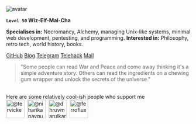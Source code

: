 ![avatar](https://avatars.githubusercontent.com/u/77088155)

**`Level 50`     Wiz-Elf-Mal-Cha**

**Specialises in:** Necromancy, Alchemy, managing Unix-like systems, minimal web development, pentesting, and programming.
**Interested in:** Philosophy, retro tech, world history, books.

[GitHub](https://github.com/syswraith)  [Blog](https://syswraith.github.io/blog)  [Telegram](https://t.me/syswraith)  [Telehack](https://telehack.com/u/rflash)  [Mail](mailto:syswraith@proton.me)

> "Some people can read War and Peace and come away thinking it's a simple adventure story. Others can read the ingredients on a chewing gum wrapper and unlock the secrets of the universe."

<br>
Here are some relatively cool-ish people who support me

<span style="display:inline-flex;gap:8px;align-items:center">
  <a href="https://tervicke.github.io" target="_blank" rel="noopener noreferrer"><img src="https://github.com/tervicke.png" style="height:50px;border-radius:0" alt="@tervicke"></a>
  <a href="https://niharikapaygude.github.io" target="_blank" rel="noopener noreferrer"><img src="https://github.com/niharikapaygude.png" style="height:50px;border-radius:0" alt="@niharikapaygude"></a>
  <a href="https://dhruvmarulkar.github.io" target="_blank" rel="noopener noreferrer"><img src="https://github.com/dhruvmarulkar.png" style="height:50px;border-radius:0" alt="@dhruvmarulkar"></a>
  <a href="https://ferroflux.github.io" target="_blank" rel="noopener noreferrer"><img src="https://github.com/ferroflux.png" style="height:50px;border-radius:0" alt="@ferroflux"></a>
</span>
